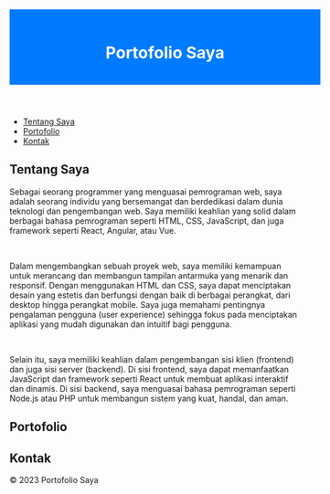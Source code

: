 
<html lang="en">
<head>
    <meta charset="UTF-8">
    <meta name="viewport" content="width=device-width, initial-scale=1.0">
<title>Portofolio Saya</title>
<style>
header {
    background-color: #007bff;
    color: #fff;
    width:100%;
    text-align: center;
    padding: 20px;
}
   </style>
</head>
    <body>
        <header>
            <h1>Portofolio Saya</h1>
        </header>
 <nav>
<ul>
            <li><a href="#about">Tentang Saya</a></li>
            <li><a href="#portfolio">Portofolio</a></li>
            <li><a href="#contact">Kontak</a></li>
        </ul>
</nav>
    <main>
        <section id="about">
            <h2>Tentang Saya</h2>
        <p>Sebagai seorang programmer yang menguasai pemrograman web, saya adalah seorang individu yang bersemangat dan berdedikasi dalam dunia teknologi dan pengembangan web. Saya memiliki keahlian yang solid dalam berbagai bahasa pemrograman seperti HTML, CSS, JavaScript, dan juga framework seperti React, Angular, atau Vue.
            </p><br/>
            <p>Dalam mengembangkan sebuah proyek web, saya memiliki kemampuan untuk merancang dan membangun tampilan antarmuka yang menarik dan responsif. Dengan menggunakan HTML dan CSS, saya dapat menciptakan desain yang estetis dan berfungsi dengan baik di berbagai perangkat, dari desktop hingga perangkat mobile. Saya juga memahami pentingnya pengalaman pengguna (user experience) sehingga fokus pada menciptakan aplikasi yang mudah digunakan dan intuitif bagi pengguna.
            </p><br/>
            <p>Selain itu, saya memiliki keahlian dalam pengembangan sisi klien (frontend) dan juga sisi server (backend). Di sisi frontend, saya dapat memanfaatkan JavaScript dan framework seperti React untuk membuat aplikasi interaktif dan dinamis. Di sisi backend, saya menguasai bahasa pemrograman seperti Node.js atau PHP untuk membangun sistem yang kuat, handal, dan aman.
            </p>
</section>
    <section id="portfolio">
        <h2>Portofolio</h2>
          
</section>
        <section id="contact">
            <h2>Kontak</h2>
           
</section>
    </main>
    <footer>
        &copy; 2023 Portofolio Saya
    </footer>
    </body>
    </html>
